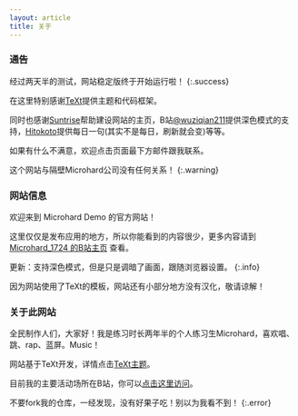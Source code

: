```yaml
---
layout: article
title: 关于
---
```


### 通告

经过两天半的测试，网站稳定版终于开始运行啦！
{:.success}

在这里特别感谢[TeXt](https://kitian616.github.io/jekyll-TeXt-theme/test/)提供主题和代码框架。

同时也感谢[Suntrise](https://suntrise.github.io/)帮助建设网站的主页，B站[@wuziqian211](https://b23.tv/BDF4OFl)提供深色模式的支持，[Hitokoto](https://hitokoto.cn/)提供每日一句(其实不是每日，刷新就会变)等等。

如果有什么不满意，欢迎点击页面最下方邮件跟我联系。

这个网站与隔壁Microhard公司没有任何关系！
{:.warning}

### 网站信息

欢迎来到 Microhard Demo 的官方网站！

这里仅仅是发布应用的地方，所以你能看到的内容很少，更多内容请到 [Microhard_1724 的B站主页](https://space.bilibili.com/1684665013) 查看。

更新：支持深色模式，但是只是调暗了画面，跟随浏览器设置。
{:.info}

因为网站使用了TeXt的模板，网站还有小部分地方没有汉化，敬请谅解！

### 关于此网站

全民制作人们，大家好！我是练习时长两年半的个人练习生Microhard，喜欢唱、跳、rap、蓝屏。Music！

网站基于TeXt开发，详情点击[TeXt主题](https://kitian616.github.io/jekyll-TeXt-theme/test/)。

目前我的主要活动场所在B站，你可以[点击这里访问](https://space.bilibili.com/1684665013)。

不要fork我的仓库，一经发现，没有好果子吃！别以为我看不到！
{:.error}
